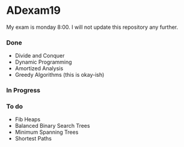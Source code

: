# ADexam19
My exam is monday 8:00. I will not update this repository any further.

### Done
* Divide and Conquer
* Dynamic Programming
* Amortized Analysis
* Greedy Algorithms (this is okay-ish)

### In Progress

### To do
* Fib Heaps
* Balanced Binary Search Trees
* Minimum Spanning Trees
* Shortest Paths

